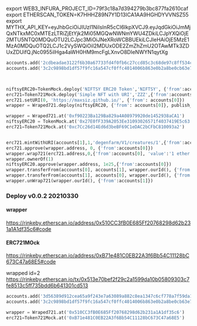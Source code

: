 export WEB3_INFURA_PROJECT_ID=79f3c18a7d394279b3bc877fa2610caf
export ETHERSCAN_TOKEN=K7HHHZ89N7Y1D13ICA1AA9HGHDYVVNSZ55
export MYTHX_API_KEY=eyJhbGciOiJIUzI1NiIsInR5cCI6IkpXVCJ9.eyJqdGkiOiJmMjQxNTkxMC0xMTEzLTRiZjEtYjk2Mi05MGQwNWNmYWU4ZDkiLCJpYXQiOjE2MTU5NTQ0MDQuOTU2LCJpc3MiOiJNeXRoWCBBUEkiLCJleHAiOjE5MzE1MzA0MDQuOTQ2LCJ1c2VySWQiOiI2MDUxODE2ZmZhZmU2OTAwMTk3ZDUxZDUifQ.jNc0955ilHga4aWH0HM9mcFgLXnvO8DIeNWYN1qytXg

```python
accounts.add('2cdbeadae3122f6b30a67733fd4f0fb6c27ccd85c3c68de97c8ff534c87603c8')
accounts.add('3c2c9898bd1df57f9fc16a547cf0ffc4014006b863e0b2a8be0cb63e74542b9c')



niftsyERC20=TokenMock.deploy('NIFTSY ERC20 Token','NIFTSY', {'from':accounts[0]}, publish_source=True)
erc721=Token721Mock.deploy('Simple NFT with URI','ZZZ',{'from':accounts[0]}, publish_source=True)
erc721.setURI(0, 'https://maxsiz.github.io/', {'from': accounts[0]})
wrapper = Wraped721.deploy(niftsyERC20, {'from': accounts[0]}, publish_source=True)

wrapper = Wraped721.at('0xf90223Ba129Ba829a4A08979920de1452938aCA1') 
niftsyERC20 = TokenMock.at('0x27E0fF339A2053Ee31093026571f4037419E5c63')
erc721=Token721Mock.at('0xc7Cc26d14Ed6d3beBF69C1eDAC2bCFbC810093a2')


erc721.mintWithURI(accounts[1],1,'degenfarm/V1/creatures/1',{'from':accounts[0]})
erc721.approve(wrapper.address, 0, {'from':accounts[0]})
wrapper.wrap721(erc721.address,0,{'from':accounts[0], 'value':'1 ether'})
wrapper.ownerOf(1)
niftsyERC20.approve(wrapper.address, 1e25,{'from':accounts[0]})
wrapper.transferFrom(accounts[0], accounts[1], wrapper.ourId(), {'from':accounts[0]})
wrapper.transferFrom(accounts[1], accounts[0], wrapper.ourId(), {'from':accounts[1]})
wrapper.unWrap721(wrapper.ourId(), {'from':accounts[1]})
```
### Deploy v0.0.2 20210330
#### wrapper  
https://rinkeby.etherscan.io/address/0x510CC3fB0E685Ff20768298d62b231a1A1df35c6#code

#### ERC721MOck
https://rinkeby.etherscan.io/address/0xB71e481C0EB22A3f6Bb54C11128bC673C47a68E5#code

wrapped id=2
https://rinkeby.etherscan.io/tx/0x513e70bef2f29c2a1599da10b05809303c7fe8513c5ff735bdd6b641301cd513
```python
accounts.add('3d56389d912cea65a9f243e7a63089a882c8ea1347c6cf778a7f59da1859c13d')
accounts.add('3c2c9898bd1df57f9fc16a547cf0ffc4014006b863e0b2a8be0cb63e74542b9c')

wrapper = Wraped721.at('0x510CC3fB0E685Ff20768298d62b231a1A1df35c6')
erc721=Token721Mock.at('0xB71e481C0EB22A3f6Bb54C11128bC673C47a68E5')
```
